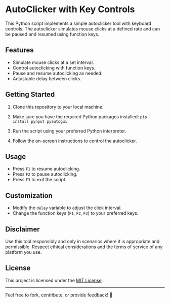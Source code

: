 # AutoClicker with Key Controls

This Python script implements a simple autoclicker tool with keyboard controls. The autoclicker simulates mouse clicks at a defined rate and can be paused and resumed using function keys.

## Features

- Simulate mouse clicks at a set interval.
- Control autoclicking with function keys.
- Pause and resume autoclicking as needed.
- Adjustable delay between clicks.

## Getting Started

1. Clone this repository to your local machine.
2. Make sure you have the required Python packages installed: `pip install pynput pyautogui`

3. Run the script using your preferred Python interpreter.
4. Follow the on-screen instructions to control the autoclicker.

## Usage

- Press `F1` to resume autoclicking.
- Press `F2` to pause autoclicking.
- Press `F3` to exit the script.

## Customization

- Modify the `delay` variable to adjust the click interval.
- Change the function keys (`F1`, `F2`, `F3`) to your preferred keys.

## Disclaimer

Use this tool responsibly and only in scenarios where it is appropriate and permissible. Respect ethical considerations and the terms of service of any platform you use.

## License

This project is licensed under the [MIT License](LICENSE).

---

Feel free to fork, contribute, or provide feedback! :rocket:
